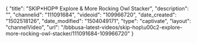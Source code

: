 {
    "title": "SKIP*HOP&reg; Explore &amp; More Rocking Owl Stacker",
    "description": "",
    "channelid": "111091684",
    "videoid": "109966720",
    "date_created": "1502518126",
    "date_modified": "1504049171",
    "type": "captivate",
    "layout": "channelVideo",
    "url": "\/bbbusa-latest-videos\/skip-hop\u00c2-explore-more-rocking-owl-stacker\/111091684-109966720"
}